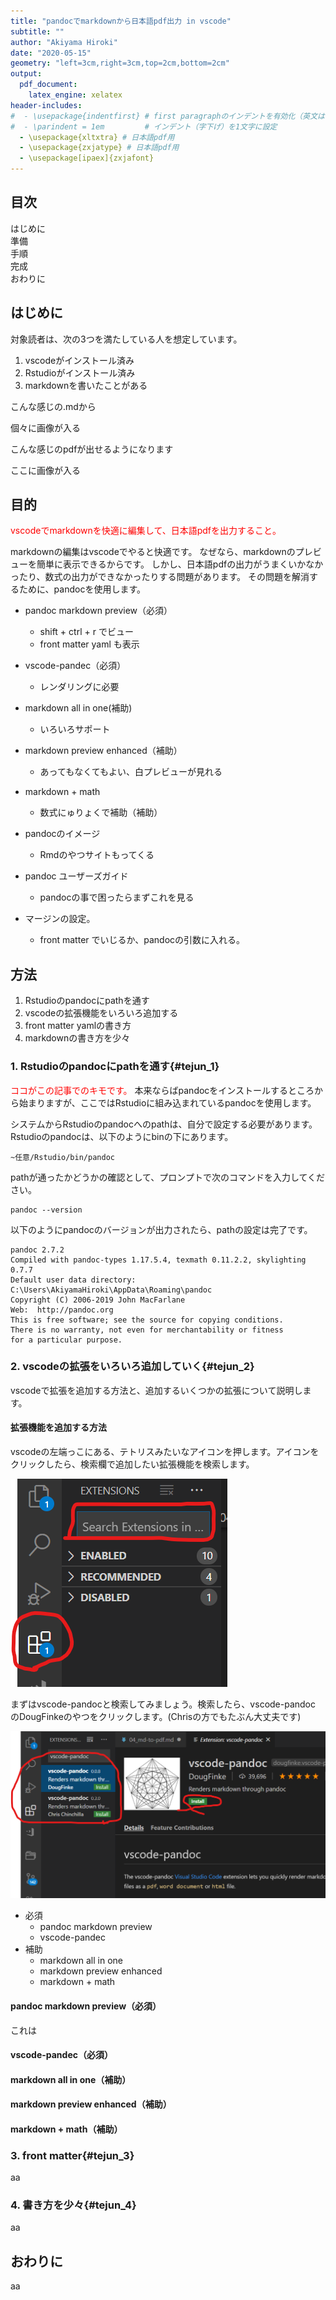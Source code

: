 ```yaml
---
title: "pandocでmarkdownから日本語pdf出力 in vscode"
subtitle: ""
author: "Akiyama Hiroki"
date: "2020-05-15"
geometry: "left=3cm,right=3cm,top=2cm,bottom=2cm"
output:
  pdf_document: 
    latex_engine: xelatex 
header-includes: 
#  - \usepackage{indentfirst} # first paragraphのインデントを有効化（英文はインデントが不要のため）
#  - \parindent = 1em         # インデント（字下げ）を1文字に設定
  - \usepackage{xltxtra} # 日本語pdf用
  - \usepackage{zxjatype} # 日本語pdf用
  - \usepackage[ipaex]{zxjafont}  
---
```


## 目次

はじめに  
準備  
手順  
完成  
おわりに  

## はじめに

対象読者は、次の3つを満たしている人を想定しています。

1. vscodeがインストール済み
2. Rstudioがインストール済み
3. markdownを書いたことがある

こんな感じの.mdから

個々に画像が入る

こんな感じのpdfが出せるようになります

ここに画像が入る  

## 目的

<font color="red">
vscodeでmarkdownを快適に編集して、日本語pdfを出力すること。
</font>

markdownの編集はvscodeでやると快適です。
なぜなら、markdownのプレビューを簡単に表示できるからです。
しかし、日本語pdfの出力がうまくいかなかったり、数式の出力ができなかったりする問題があります。
その問題を解消するために、pandocを使用します。

* pandoc markdown preview（必須）
  * shift + ctrl + r でビュー
  * front matter yaml も表示
* vscode-pandec（必須）
  + レンダリングに必要
* markdown all in one(補助)
  + いろいろサポート
* markdown preview enhanced（補助）
  * あってもなくてもよい、白プレビューが見れる
* markdown + math
  * 数式にゅりょくで補助（補助）

* pandocのイメージ
  * Rmdのやつサイトもってくる
* pandoc ユーザーズガイド
  * pandocの事で困ったらまずこれを見る
* マージンの設定。
  * front matter でいじるか、pandocの引数に入れる。


## 方法

1. Rstudioのpandocにpathを通す
2. vscodeの拡張機能をいろいろ追加する
3. front matter yamlの書き方
4. markdownの書き方を少々

### 1. Rstudioのpandocにpathを通す{#tejun_1}

<font color="red">
ココがこの記事でのキモです。
</font>
本来ならばpandocをインストールするところから始まりますが、ここではRstudioに組み込まれているpandocを使用します。

システムからRstudioのpandocへのpathは、自分で設定する必要があります。Rstudioのpandocは、以下のようにbinの下にあります。

```
~任意/Rstudio/bin/pandoc
```

pathが通ったかどうかの確認として、プロンプトで次のコマンドを入力してください。

```
pandoc --version
```

以下のようにpandocのバージョンが出力されたら、pathの設定は完了です。

```
pandoc 2.7.2
Compiled with pandoc-types 1.17.5.4, texmath 0.11.2.2, skylighting 0.7.7
Default user data directory: C:\Users\AkiyamaHiroki\AppData\Roaming\pandoc
Copyright (C) 2006-2019 John MacFarlane
Web:  http://pandoc.org
This is free software; see the source for copying conditions.
There is no warranty, not even for merchantability or fitness
for a particular purpose.
```

### 2. vscodeの拡張をいろいろ追加していく{#tejun_2}

vscodeで拡張を追加する方法と、追加するいくつかの拡張について説明します。

#### 拡張機能を追加する方法

vscodeの左端っこにある、テトリスみたいなアイコンを押します。アイコンをクリックしたら、検索欄で追加したい拡張機能を検索します。

![](../picture/04pic/kakucho.png)

まずはvscode-pandocと検索してみましょう。検索したら、vscode-pandoc のDougFinkeのやつをクリックします。(Chrisの方でもたぶん大丈夫です)

![](../picture/04pic/vscode-pandoc.png)


* 必須
  * pandoc markdown preview
  * vscode-pandec
* 補助
  * markdown all in one
  * markdown preview enhanced
  * markdown + math

#### pandoc markdown preview（必須）

これは

#### vscode-pandec（必須）
#### markdown all in one（補助）
#### markdown preview enhanced（補助）
#### markdown + math（補助）


### 3. front matter{#tejun_3}

aa

### 4. 書き方を少々{#tejun_4}

aa

## おわりに

aa